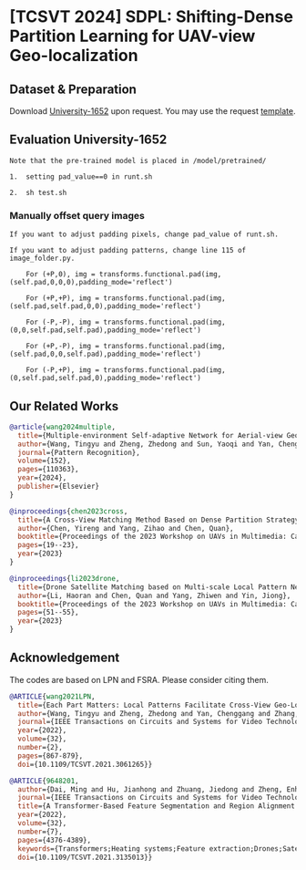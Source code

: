 
# [TCSVT 2024] SDPL: Shifting-Dense Partition Learning for UAV-view Geo-localization



## Dataset & Preparation
Download [University-1652](https://github.com/layumi/University1652-Baseline) upon request. You may use the request [template](https://github.com/layumi/University1652-Baseline/blob/master/Request.md).


## Evaluation University-1652
```
Note that the pre-trained model is placed in /model/pretrained/

1.  setting pad_value==0 in runt.sh

2.  sh test.sh
```

### Manually offset query images
```
If you want to adjust padding pixels, change pad_value of runt.sh.

If you want to adjust padding patterns, change line 115 of image_folder.py.

    For (+P,0), img = transforms.functional.pad(img,(self.pad,0,0,0),padding_mode='reflect')
    
    For (+P,+P), img = transforms.functional.pad(img,(self.pad,self.pad,0,0),padding_mode='reflect')
    
    For (-P,-P), img = transforms.functional.pad(img,(0,0,self.pad,self.pad),padding_mode='reflect')
    
    For (+P,-P), img = transforms.functional.pad(img,(self.pad,0,0,self.pad),padding_mode='reflect')
    
    For (-P,+P), img = transforms.functional.pad(img,(0,self.pad,self.pad,0),padding_mode='reflect')
```



## Our Related Works
```bibtex
@article{wang2024multiple,
  title={Multiple-environment Self-adaptive Network for Aerial-view Geo-localization},
  author={Wang, Tingyu and Zheng, Zhedong and Sun, Yaoqi and Yan, Chenggang and Yang, Yi and Chua, Tat-Seng},
  journal={Pattern Recognition},
  volume={152},
  pages={110363},
  year={2024},
  publisher={Elsevier}
}
```
```bibtex
@inproceedings{chen2023cross,
  title={A Cross-View Matching Method Based on Dense Partition Strategy for UAV Geolocalization},
  author={Chen, Yireng and Yang, Zihao and Chen, Quan},
  booktitle={Proceedings of the 2023 Workshop on UAVs in Multimedia: Capturing the World from a New Perspective},
  pages={19--23},
  year={2023}
}
```
```bibtex
@inproceedings{li2023drone,
  title={Drone Satellite Matching based on Multi-scale Local Pattern Network},
  author={Li, Haoran and Chen, Quan and Yang, Zhiwen and Yin, Jiong},
  booktitle={Proceedings of the 2023 Workshop on UAVs in Multimedia: Capturing the World from a New Perspective},
  pages={51--55},
  year={2023}
}
```


## Acknowledgement
The codes are based on LPN and FSRA. Please consider citing them.
```bibtex
@ARTICLE{wang2021LPN,
  title={Each Part Matters: Local Patterns Facilitate Cross-View Geo-Localization}, 
  author={Wang, Tingyu and Zheng, Zhedong and Yan, Chenggang and Zhang, Jiyong and Sun, Yaoqi and Zheng, Bolun and Yang, Yi},
  journal={IEEE Transactions on Circuits and Systems for Video Technology}, 
  year={2022},
  volume={32},
  number={2},
  pages={867-879},
  doi={10.1109/TCSVT.2021.3061265}}
```
```bibtex
@ARTICLE{9648201,
  author={Dai, Ming and Hu, Jianhong and Zhuang, Jiedong and Zheng, Enhui},
  journal={IEEE Transactions on Circuits and Systems for Video Technology}, 
  title={A Transformer-Based Feature Segmentation and Region Alignment Method for UAV-View Geo-Localization}, 
  year={2022},
  volume={32},
  number={7},
  pages={4376-4389},
  keywords={Transformers;Heating systems;Feature extraction;Drones;Satellites;Task analysis;Location awareness;Image retrieval;geo-localization;transformer;drone},
  doi={10.1109/TCSVT.2021.3135013}}
```
